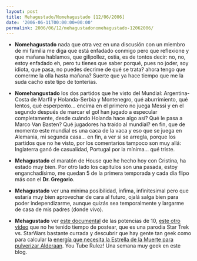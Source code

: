 ```yaml
---
layout: post
title: Mehagustado/Nomehagustado [12/06/2006]
date: '2006-06-11T00:00:00+00:00'
permalink: 2006/06/12/mehagustadonomehagustado-12062006/
---
```

- <span style="font-weight:bold;">Nomehagustado</span> nada que otra vez en una discusión con un miembro de mi família me diga que está enfadado conmigo pero que reflexione y que mañana hablamos, que gilipollez, ostia, es de tontos decir: no, no, estoy enfadado eh, pero tu tienes que saber porqué, pues no joder, soy idiota, que pasa, no puedes decrime de qué se trata? ahora tengo que comerme la olla hasta mañana? Suerte que ya hace tiempo que me la suda cacho este tipo de tonterías.

- <span style="font-weight:bold;">Nomehangustado</span> los dos partidos que he visto del Mundial: Argentina-Costa de Marfil y Holanda-Serbia y Montenegro, qué aburrimiento, qué lentos, qué esperpento... encima en el primero no juega Messi y en el segundo después de marcar el gol han jugado a especular completamente, desde cuándo Holanda hace algo así? Qué le pasa a Marco Van Basten? Qué jugadores ha traído al mundial? en fin, que de momento este mundial es una caca de la vaca y eso que se juega en Alemania, mi segunda casa... en fin, a ver si se arregla, porque los partidos que no he visto, por los comentarios tampoco son muy allá: Inglaterra ganó de casualidad, Portugal por la mínima... qué triste.

- <span style="font-weight:bold;">Mehagustado</span> el maratón de House que he hecho hoy con Cristina, ha estado muy bien. Por otro lado los capítulos son una pasada, estoy enganchadísimo, me quedan 5 de la primera temporada y cada día flipo más con el <span style="font-weight:bold;">Dr. Gregorio</span>.

- <span style="font-weight:bold;">Mehagustado</span> ver una mínima posibilidad, ínfima, infinitesimal pero que estaría muy bien aprovechar de cara al futuro, ojalá salga bien para poder independizarme, aunque quizás sea temporalmente y largarme de casa de mis padres (donde vivo). 

- <span style="font-weight:bold;">Mehagustado</span> ver <a href="http://resistancefutile.blogspot.com/2006/06/potencias-de-10.html">este documental</a> de las potencias de 10, <a href="http://www.youtube.com/watch?v=hNxhrPaaCA4">este otro vídeo</a> que no he tenido tiempo de postear, que es una parodia Star Trek vs. StarWars bastante currada y descubrir que hay gente tan geek como para calcular la <a href="http://resistancefutile.blogspot.com/2006/06/la-potencia-de-la-estrella-de-la.html">energía que necesita la Estrella de la Muerte para pulverizar Alderaan</a>. You Tube Rulez! Una semana muy geek en este blog.
